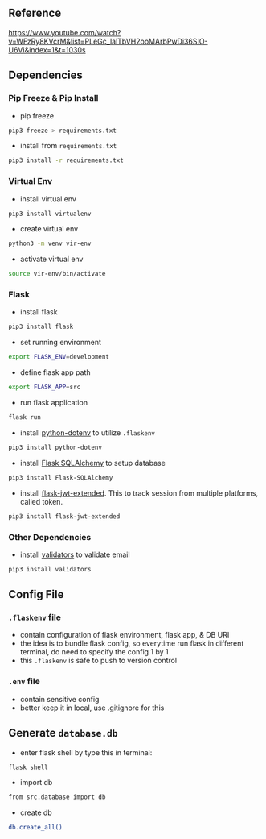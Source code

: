 ## Reference
https://www.youtube.com/watch?v=WFzRy8KVcrM&list=PLeGc_lalTbVH2ooMArbPwDi36SIO-U6Vi&index=1&t=1030s

## Dependencies

### Pip Freeze & Pip Install

* pip freeze
```sh
pip3 freeze > requirements.txt
```

* install from `requirements.txt`
```sh
pip3 install -r requirements.txt
```


### Virtual Env

* install virtual env
```sh
pip3 install virtualenv
```

* create virtual env
```sh
python3 -m venv vir-env
```

* activate virtual env
```sh
source vir-env/bin/activate
```

### Flask

* install flask
```sh
pip3 install flask
```

* set running environment
```sh
export FLASK_ENV=development
```

* define flask app path
```sh
export FLASK_APP=src
```

* run flask application
```sh
flask run
```

* install [python-dotenv](https://pypi.org/project/python-dotenv/) to utilize `.flaskenv`
```sh
pip3 install python-dotenv
```

* install [Flask SQLAlchemy](https://flask-sqlalchemy.palletsprojects.com/en/2.x/quickstart/#installation) to setup database
```sh
pip3 install Flask-SQLAlchemy
```

* install [flask-jwt-extended](https://flask-jwt-extended.readthedocs.io/en/stable/). This to track session from multiple platforms, called token.
```sh
pip3 install flask-jwt-extended
```

### Other Dependencies

* install [validators](https://validators.readthedocs.io/en/latest/) to validate email
```sh
pip3 install validators
```

## Config File

### `.flaskenv` file
* contain configuration of flask environment, flask app, & DB URI
* the idea is to bundle flask config, so everytime run flask in different terminal, do need to specify the config 1 by 1
* this `.flaskenv` is safe to push to version control

### `.env` file
* contain sensitive config
* better keep it in local, use .gitignore for this

## Generate `database.db`

* enter flask shell by type this in terminal:
```sh
flask shell
```

* import db
```sh
from src.database import db
```

* create db
```sh
db.create_all()
```
